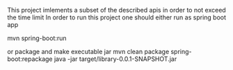 This project imlements a subset of the described apis in order to not exceed the time limit
In order to run this project one should either run as spring boot app

mvn spring-boot:run

or package and make executable jar
mvn clean package spring-boot:repackage
java -jar target/library-0.0.1-SNAPSHOT.jar